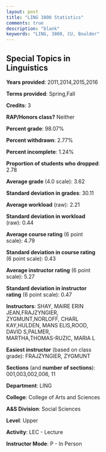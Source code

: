 ```yaml
---
layout: post
title: "LING 3800 Statistics"
comments: true
description: "blank"
keywords: "LING, 3800, CU, Boulder"
--- 
```

<head>
<script src="https://ajax.googleapis.com/ajax/libs/jquery/2.1.3/jquery.min.js"></script>
<script src="https://dl.dropboxusercontent.com/s/pc42nxpaw1ea4o9/highcharts.js?dl=0"></script>
<!-- <script src="../assets/js/highcharts.js"></script> -->
<style type="text/css">@font-face {
	font-family: "Bebas Neue";
	src: url(https://www.filehosting.org/file/details/544349/BebasNeue%20Regular.otf) format("opentype");
	}
	h1.Bebas { 
		font-family: "Bebas Neue", Verdana, Tahoma;
	}
</style>
</head>
<body>
	<div id="container" style="float: right; width: 45%; height: 88%; margin-left: 2.5%; margin-right: 2.5%;"></div>
	<script language="JavaScript">
		$(document).ready(function() {
		var chart = {type: 'column'};
		var title = {text: 'Grade Distribution'};
		var xAxis = {categories: ['A','B','C','D','F'],crosshair: true};
		var yAxis = {min: 0,title: {text: 'Percentage'}};
		var tooltip = {headerFormat: '<center><b><span style="font-size:20px">{point.key}</span></b></center>',
		               pointFormat: '<td style="padding:0"><b>{point.y:.1f}%</b></td>',
		               footerFormat: '</table>',shared: true,useHTML: true};
		var plotOptions = {column: {pointPadding: 0.0,borderWidth: 0}};  
		var credits = {enabled: false};var series= [{name: 'Percent',data: [74.42,18.02,5.81,0.0,1.74,]}];
		var json = {};
		json.chart = chart;
		json.title = title;
		json.tooltip = tooltip;
		json.xAxis = xAxis;
		json.yAxis = yAxis;  
		json.series = series;
		json.plotOptions = plotOptions;  
		json.credits = credits;
		$('#container').highcharts(json);
	});
	</script>
</body>
			   
## Special Topics in Linguistics

**Years provided**: 2011,2014,2015,2016

**Terms provided**: Spring,Fall

**Credits**: 3

**RAP/Honors class?** Neither

**Percent grade**: 98.07%

**Percent withdrawn**: 2.77%

**Percent incomplete**: 1.24%

**Proportion of students who dropped**: 2.78

**Average grade** (4.0 scale): 3.62

**Standard deviation in grades**: 30.11

**Average workload** (raw): 2.21

**Standard deviation in workload** (raw): 0.44

**Average course rating** (6 point scale): 4.79

**Standard deviation in course rating** (6 point scale): 0.43

**Average instructor rating** (6 point scale): 5.27

**Standard deviation in instructor rating** (6 point scale): 0.47

**Instructors**: SHAY, MAIRE ERIN JEAN,FRAJZYNGIER, ZYGMUNT,NORLOFF, CHARL KAY,HULDEN, MANS ELIS,ROOD, DAVID S,PALMER, MARTHA,THOMAS-RUZIC, MARIA L

**Easiest instructor** (based on class grade): FRAJZYNGIER, ZYGMUNT

**Sections** (and **number of sections**): 001,003,002,006, 11

**Department**: LING

**College**: College of Arts and Sciences

**A&S Division**: Social Sciences

**Level**: Upper

**Activity**: LEC - Lecture

**Instructor Mode**: P  - In Person